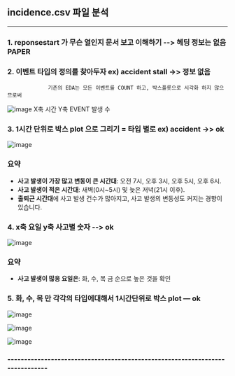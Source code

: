 ## incidence.csv 파일 분석

-----------------

### 1. reponsestart 가 무슨 열인지 문서 보고 이해하기 --> 헤딩 정보는 없음 PAPER 
### 2. 이벤트 타입의 정의를 찾아두자 ex) accident stall ->> 정보 없음

                 기존의 EDA는 모든 이벤트를 COUNT 하고, 박스플롯으로 시각화 하지 않으므로써 
![image](https://github.com/user-attachments/assets/1bb2c7bb-0aef-4e3c-bb37-e00057ab5246)
                          X축 시간 Y축 EVENT 발생 수




### 3. 1시간 단위로 박스 plot 으로 그리기 = 타입 별로 ex) accident ->> ok

![image](https://github.com/user-attachments/assets/b6905d02-7f38-44a4-8428-5adb2bb8ebb4)

### 요약
- **사고 발생이 가장 많고 변동이 큰 시간대**: 오전 7시, 오후 3시, 오후 5시, 오후 6시.
- **사고 발생이 적은 시간대**: 새벽(0시~5시) 및 늦은 저녁(21시 이후).
- **출퇴근 시간대**에 사고 발생 건수가 많아지고, 사고 발생의 변동성도 커지는 경향이 있습니다. 


### 4. x축 요일 y축 사고별 숫자 --> ok


![image](https://github.com/user-attachments/assets/cad674d7-3b93-4364-acd8-a5b066e67b21)

### 요약
- **사고 발생이 많응 요일은**: 화, 수, 목 금 순으로 높은 것을 확인 



### 5. 화, 수, 목 만 각각의 타입에대해서 1시간단위로 박스 plot — ok

![image](https://github.com/user-attachments/assets/d8214cd7-cdf0-4dd8-84d2-6d09346bc211)

![image](https://github.com/user-attachments/assets/2339a252-4a15-4cd7-b793-8dfb465a67e0)

![image](https://github.com/user-attachments/assets/eb63f188-9074-4d2a-8ce7-f98048a5df28)


### -----------------------------------------------------------------------------

